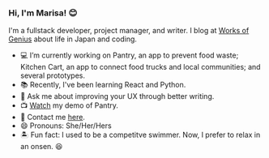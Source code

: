 ### Hi, I'm Marisa! 😊

I'm a fullstack developer, project manager, and writer. I blog at [Works of Genius](https://www.worksofgenius.org) about life in Japan and coding.

- 💻 I’m currently working on Pantry, an app to prevent food waste; Kitchen Cart, an app to connect food trucks and local communities; and several prototypes.
- 📚 Recently, I've been learning React and Python.
- 📝 Ask me about improving your UX through better writing.
- 📺 [Watch](https://www.youtube.com/watch?v=Zl-D6htsWBA&list=WL&index=9&t=3649s) my demo of Pantry.
- 👋 Contact me [here](https://www.marisancassidy.com).
- 😄 Pronouns: She/Her/Hers
- 🏝 Fun fact: I used to be a competitve swimmer. Now, I prefer to relax in an onsen. 😆
